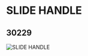 # SLIDE HANDLE
## 30229
![SLIDE HANDLE](https://lc-www-live-s.legocdn.com/media/bricks/5/2/4113835.jpg)